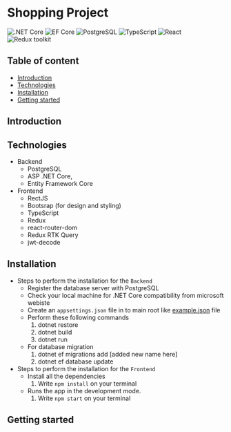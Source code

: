 # Shopping Project

![.NET Core](https://img.shields.io/badge/.NET%20Core-v.7-purple)
![EF Core](https://img.shields.io/badge/EF%20Core-v.7-cyan)
![PostgreSQL](https://img.shields.io/badge/PostgreSQL-v.14-drakblue)
![TypeScript](https://img.shields.io/badge/TypeScript-v.4-green)
![React](https://img.shields.io/badge/React-v.18-blue)
![Redux toolkit](https://img.shields.io/badge/Redux-v.1.9-brown)

## Table of content

- [Introduction](#introduction)
- [Technologies](#technologies)
- [Installation](#installation)
- [Getting started](#getting-started)

## Introduction

## Technologies
- Backend
    + PostgreSQL
    + ASP .NET Core, 
    + Entity Framework Core
- Frontend
    + RectJS
    + Bootsrap (for design and styling)
    + TypeScript
    + Redux
    + react-router-dom
    + Redux RTK Query
    + jwt-decode


## Installation
- Steps to perform the installation for the `Backend`
    + Register the database server with PostgreSQL
    + Check your local machine for .NET Core compatibility from microsoft webiste
    + Create an `appsettings.json` file in to main root like [example.json](/FullStack/Backend/example.json) file
    + Perform these following commands
        1. dotnet restore
        2. dotnet build
        3. dotnet run
    + For database migration
        1. dotnet ef migrations  add [added new name here]
        2. dotnet ef database update
- Steps to perform the installation for the `Frontend`
    + Install all the dependencies
        1. Write `npm install` on your terminal 
    + Runs the app in the development mode.
        1.  Write `npm start` on your terminal 

## Getting started